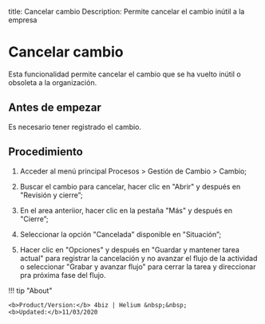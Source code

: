title: Cancelar cambio
Description: Permite cancelar el cambio inútil a la empresa
# Cancelar cambio 

Esta funcionalidad permite cancelar el cambio que se ha vuelto inútil o obsoleta a la organización.

Antes de empezar
----------------

Es necesario tener registrado el cambio.

Procedimiento 
-------------

1.  Acceder al menú principal Procesos \>
    Gestión de Cambio \> Cambio;

2.  Buscar el cambio para cancelar, hacer clic en "Abrir" y después en "Revisión y cierre”;

3.  En el area anteriior, hacer clic en la pestaña "Más" y después en "Cierre”;

4.  Seleccionar la opción "Cancelada" disponible en "Situación”;

5.  Hacer clic en "Opciones" y después en "Guardar y mantener tarea actual" para
    registrar la cancelación y no avanzar el flujo de la actividad o seleccionar
    "Grabar y avanzar flujo" para cerrar la tarea y direccionar pra próxima fase del flujo.

!!! tip "About"

    <b>Product/Version:</b> 4biz | Helium &nbsp;&nbsp;
    <b>Updated:</b>11/03/2020
